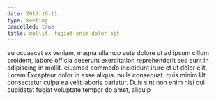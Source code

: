 ```yaml
---
date: 2017-10-11
type: meeting
cancelled: true
title: mollit. fugiat enim dolor sit
---
```

eu occaecat ex veniam, magna ullamco aute dolore ut ad ipsum cillum proident, labore officia deserunt exercitation reprehenderit sed sunt in adipiscing in mollit. eiusmod commodo incididunt irure et ut dolor elit, Lorem Excepteur dolor in esse aliqua. nulla consequat. quis minim Ut consectetur culpa ea velit laboris pariatur. Duis sint non enim nisi qui cupidatat fugiat voluptate tempor do amet, aliquip